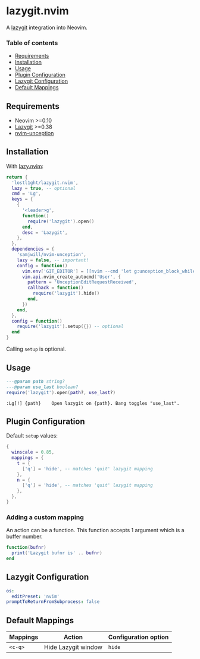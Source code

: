 # lazygit.nvim

A [lazygit](https://github.com/jesseduffield/lazygit) integration into Neovim.

### Table of contents

- [Requirements](#requirements)
- [Installation](#installation)
- [Usage](#usage)
- [Plugin Configuration](#plugin-configuration)
- [Lazygit Configuration](#lazygit-configuration)
- [Default Mappings](#default-mappings)

## Requirements

- Neovim >=0.10
- [Lazygit](https://github.com/jesseduffield/lazygit) >=0.38
- [nvim-unception](https://github.com/samjwill/nvim-unception)

## Installation

With [lazy.nvim](https://github.com/folke/lazy.nvim):

```lua
return {
  'lostl1ght/lazygit.nvim',
  lazy = true, -- optional
  cmd = 'Lg',
  keys = {
    {
      '<leader>g',
      function()
        require('lazygit').open()
      end,
      desc = 'Lazygit',
    },
  },
  dependencies = {
    'samjwill/nvim-unception',
    lazy = false, -- important!
    config = function()
      vim.env['GIT_EDITOR'] = [[nvim --cmd 'let g:unception_block_while_host_edits=1']]
      vim.api.nvim_create_autocmd('User', {
        pattern = 'UnceptionEditRequestReceived',
        callback = function()
          require('lazygit').hide()
        end,
      })
    end,
  },
  config = function()
    require('lazygit').setup({}) -- optional
  end
}
```

Calling `setup` is optional.

## Usage

```lua
---@param path string?
---@param use_last boolean?
require('lazygit').open(path?, use_last?)
```

```vimdoc
:Lg[!] {path}    Open lazygit on {path}. Bang toggles "use_last".
```

## Plugin Configuration

Default `setup` values:

```lua
{
  winscale = 0.85,
  mappings = {
    t = {
      ['q'] = 'hide', -- matches 'quit' lazygit mapping
    },
    n = {
      ['q'] = 'hide', -- matches 'quit' lazygit mapping
    },
  },
}
```

### Adding a custom mapping

An action can be a function. This function accepts 1 argument which is a buffer number.

```lua
function(bufnr)
  print('Lazygit bufnr is' .. bufnr)
end
```

## Lazygit Configuration

```yaml
os:
  editPreset: 'nvim'
promptToReturnFromSubprocess: false
```

## Default Mappings

| Mappings | Action              | Configuration option |
|----------|---------------------|----------------------|
| `<c-q>`  | Hide Lazygit window | `hide`               |
